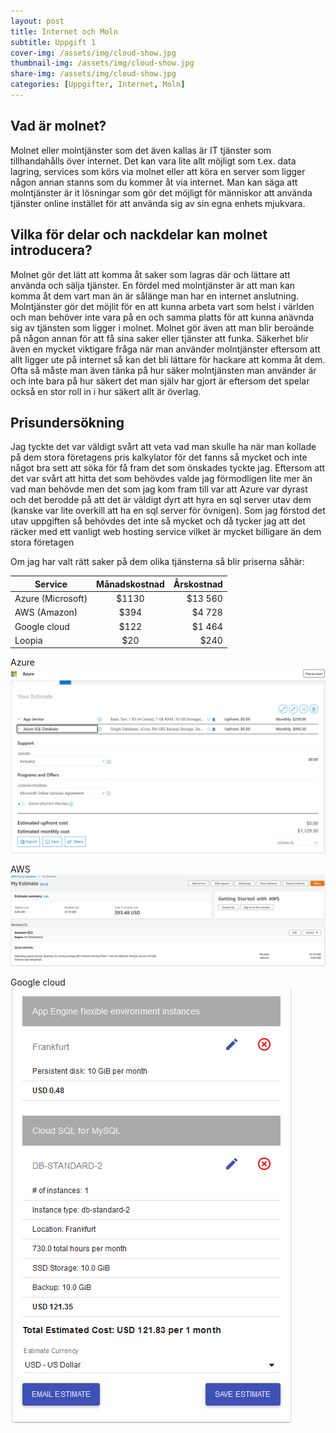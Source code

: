 ```yaml
---
layout: post
title: Internet och Moln
subtitle: Uppgift 1
cover-img: /assets/img/cloud-show.jpg
thumbnail-img: /assets/img/cloud-show.jpg
share-img: /assets/img/cloud-show.jpg
categories: [Uppgifter, Internet, Moln]
---
```

## Vad är molnet?
Molnet eller molntjänster som det även kallas är IT tjänster som tillhandahålls över internet. Det kan vara lite allt möjligt som t.ex. data lagring, services som körs via molnet eller att köra en server som ligger någon annan stanns som du kommer åt via internet. Man kan säga att molntjänster är it lösningar som gör det möjligt för människor att använda tjänster online instället för att använda sig av sin egna enhets mjukvara.

## Vilka för delar och nackdelar kan molnet introducera?
Molnet gör det lätt att komma åt saker som lagras där och lättare att använda och sälja tjänster. En fördel med molntjänster är att man kan komma åt dem vart man än är sålänge man har en internet anslutning. Molntjänster gör det möjlit för en att kunna arbeta vart som helst i världen och man behöver inte vara på en och samma platts för att kunna anävnda sig av tjänsten som ligger i molnet. Molnet gör även att man blir beroände på någon annan för att få sina saker eller tjänster att funka. Säkerhet blir även en mycket viktigare fråga när man använder molntjänster eftersom att allt ligger ute på internet så kan det bli lättare för hackare att komma åt dem. Ofta så måste man även tänka på hur säker molntjänsten man använder är och inte bara på hur säkert det man själv har gjort är eftersom det spelar också en stor roll in i hur säkert allt är överlag.

## Prisundersökning

Jag tyckte det var väldigt svårt att veta vad man skulle ha när man kollade på dem stora företagens pris kalkylator för det fanns så mycket och inte något bra sett att söka för få fram det som önskades tyckte jag. Eftersom att det var svårt att hitta det som behövdes valde jag förmodligen lite mer än vad man behövde men det som jag kom fram till var att Azure var dyrast och det berodde på att det är väldigt dyrt att hyra en sql server utav dem (kanske var lite overkill att ha en sql server för övnigen). Som jag förstod det utav uppgiften så behövdes det inte så mycket och då tycker jag att det räcker med ett vanligt web hosting service vilket är mycket billigare än dem stora företagen

Om jag har valt rätt saker på dem olika tjänsterna så blir priserna såhär:

| Service          | Månadskostnad | Årskostnad  |
| -----------------|:-------------:| -----------:|
| Azure (Microsoft)|     $1130     |   $13 560   |
| AWS (Amazon)     |     $394      |   $4 728    |
| Google cloud     |     $122      |   $1 464    |
| Loopia           |     $20       |   $240      |

Azure
![Azure Price](https://raw.githubusercontent.com/Kristianjimmefors/Jekyll-Test/main/assets/img/Azure%20v2.PNG)

AWS
![AWS](https://raw.githubusercontent.com/Kristianjimmefors/Jekyll-Test/main/assets/img/AWS(amazon).PNG)

Google cloud
![Google cloud](https://raw.githubusercontent.com/Kristianjimmefors/Jekyll-Test/main/assets/img/Google%20Cloud.PNG)

